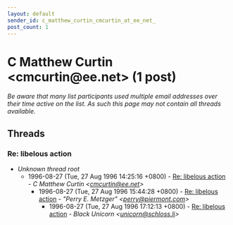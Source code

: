 ```yaml
---
layout: default
sender_id: c_matthew_curtin_cmcurtin_at_ee_net_
post_count: 1
---
```


# C Matthew Curtin <cmcurtin<span>@</span>ee.net> (1 post)

_Be aware that many list participants used multiple email addresses over their time active on the list. As such this page may not contain all threads available._

## Threads

### Re: libelous action
+ _Unknown thread root_
  + 1996-08-27 (Tue, 27 Aug 1996 14:25:16 +0800) - [Re: libelous action](/archive/1996/08/fd37fc81f76f39fe67e1502d592ea7a57a1735e2f6fa6677953f55668284a524) - _C Matthew Curtin \<cmcurtin@ee.net\>_
    + 1996-08-27 (Tue, 27 Aug 1996 15:44:28 +0800) - [Re: libelous action](/archive/1996/08/b3e3ed4b74e60d1a9be8993ec9027c782b05eedad60c190c155e27daaf7a8fae) - _"Perry E. Metzger" \<perry@piermont.com\>_
      + 1996-08-27 (Tue, 27 Aug 1996 17:12:13 +0800) - [Re: libelous action](/archive/1996/08/f9e64a5dd25ff83c859fa1fed2d378786b1043adccd9ebeb7e13e41460eac564) - _Black Unicorn \<unicorn@schloss.li\>_

